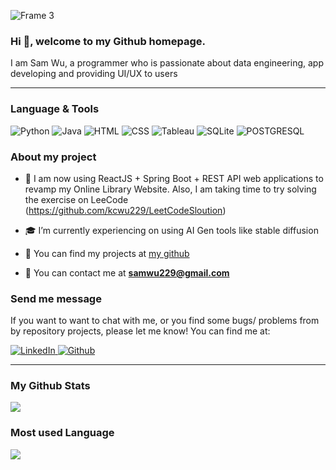 ![Frame 3](https://github.com/user-attachments/assets/aa5e0d82-8be7-4819-8cad-2055630aa3a8)

### Hi 👋, welcome to my Github homepage.

I am Sam Wu, a programmer who is passionate about data engineering, app developing and providing UI/UX to users

---
### Language & Tools
<p>
<img alt="Python" src="https://img.shields.io/badge/Python-3776AB?logo=python&logoColor=white&style=for-the-badge" /> 
<img alt="Java" src="https://img.shields.io/badge/Java-007396?logo=java&logoColor=white&style=for-the-badge" />
<img alt="HTML" src="https://img.shields.io/badge/HTML-E34F26?logo=html5&logoColor=white&style=for-the-badge" />
<img alt="CSS" src="https://img.shields.io/badge/CSS-1572B6?logo=CSS3&logoColor=BLUE&style=for-the-badge" />
<img alt="Tableau" src="https://img.shields.io/badge/TABLEAU-E97627?logo=TABLEAU&logoColor=white&style=for-the-badge" />
<img alt="SQLite" src="https://img.shields.io/badge/SQLite-003B57?logo=SQLite&logoColor=white&style=for-the-badge" />
<img alt="POSTGRESQL" src="https://img.shields.io/badge/POSTGRESQL-4169E1?logo=POSTGRESQL&logoColor=white&style=for-the-badge" />
</p>

### About my project
- 🦾 I am now using ReactJS + Spring Boot + REST API web applications to revamp my Online Library Website. Also, I am taking time to try solving the exercise on LeeCode (https://github.com/kcwu229/LeetCodeSloution)
- 🎓 I’m currently experiencing on using AI Gen tools like stable diffusion

- 📂 You can find my projects at [my github](https://github.com/kcwu229?tab=repositories)

- 📩 You can contact me at **samwu229@gmail.com**

### Send me message

If you want to want to chat with me, or you find some bugs/ problems from by repository projects, please let me know! You can find me at:
<p>
  <a href="https://www.linkedin.com/in/sam-wu-a5372021b/">
    <img alt="LinkedIn" src="https://img.shields.io/badge/LinkedIn-0A66C2?logo=LinkedIn&logoColor=white&style=for-the-badge"/ >
  </a>
  <a href="https://github.com/kcwu229/">
    <img alt="Github" src="https://img.shields.io/badge/GitHub-181717?logo=GitHub&logoColor=white&style=for-the-badge"/ >
  </a>
</p>

---
### My Github Stats

<img src="https://github-readme-stats.vercel.app/api?username=kcwu229&count_private=true&title_color=FD9047&icon_color=FD9047&text_color=0C2233&custom_title=Sam+Wu's+GitHub+Stats&show_icons=true"
/>

### Most used Language

<img src="https://github-readme-stats.vercel.app/api/top-langs/?username=kcwu229" />
